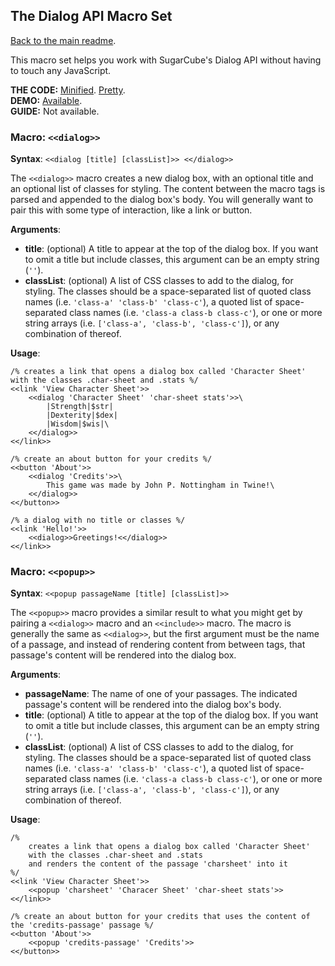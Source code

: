 ## The Dialog API Macro Set

[Back to the main readme](./README.md).

This macro set helps you work with SugarCube's Dialog API without having to touch any JavaScript.

**THE CODE:** [Minified](https://github.com/ChapelR/custom-macros-for-sugarcube-2/blob/master/scripts/minified/dialog-api-macro-set.min.js). [Pretty](https://github.com/ChapelR/custom-macros-for-sugarcube-2/blob/master/scripts/dialog-api-macro-set.js).  
**DEMO:** [Available](http://macros.twinelab.net/demo?macro=dialog).  
**GUIDE:** Not available.

### Macro: `<<dialog>>`

**Syntax**: `<<dialog [title] [classList]>> <</dialog>>`

The `<<dialog>>` macro creates a new dialog box, with an optional title and an optional list of classes for styling.  The content between the macro tags is parsed and appended to the dialog box's body.  You will generally want to pair this with some type of interaction, like a link or button.

**Arguments**:

 * **title**: (optional) A title to appear at the top of the dialog box.  If you want to omit a title but include classes, this argument can be an empty string (`''`).
 * **classList**: (optional) A list of CSS classes to add to the dialog, for styling.  The classes should be a space-separated list of quoted class names (i.e. `'class-a' 'class-b' 'class-c'`), a quoted list of space-separated class names (i.e. `'class-a class-b class-c'`), or one or more string arrays (i.e. `['class-a', 'class-b', 'class-c']`), or any combination of thereof.
 
**Usage**:
```
/% creates a link that opens a dialog box called 'Character Sheet' with the classes .char-sheet and .stats %/
<<link 'View Character Sheet'>>
	<<dialog 'Character Sheet' 'char-sheet stats'>>\
		|Strength|$str|
		|Dexterity|$dex|
		|Wisdom|$wis|\
	<</dialog>>
<</link>>

/% create an about button for your credits %/
<<button 'About'>>
	<<dialog 'Credits'>>\
		This game was made by John P. Nottingham in Twine!\
	<</dialog>>
<</button>>

/% a dialog with no title or classes %/
<<link 'Hello!'>>
	<<dialog>>Greetings!<</dialog>>
<</link>>
```

### Macro: `<<popup>>`

**Syntax**: `<<popup passageName [title] [classList]>>`

The `<<popup>>` macro provides a similar result to what you might get by pairing a `<<dialog>>` macro and an `<<include>>` macro.  The macro is generally the same as `<<dialog>>`, but the first argument must be the name of a passage, and instead of rendering content from between tags, that passage's content will be rendered into the dialog box.

**Arguments**:

 * **passageName**: The name of one of your passages.  The indicated passage's content will be rendered into the dialog box's body.
 * **title**: (optional) A title to appear at the top of the dialog box.  If you want to omit a title but include classes, this argument can be an empty string (`''`).
 * **classList**: (optional) A list of CSS classes to add to the dialog, for styling.  The classes should be a space-separated list of quoted class names (i.e. `'class-a' 'class-b' 'class-c'`), a quoted list of space-separated class names (i.e. `'class-a class-b class-c'`), or one or more string arrays (i.e. `['class-a', 'class-b', 'class-c']`), or any combination of thereof.
 
**Usage**:
```
/% 
	creates a link that opens a dialog box called 'Character Sheet' 
	with the classes .char-sheet and .stats
	and renders the content of the passage 'charsheet' into it 
%/
<<link 'View Character Sheet'>>
	<<popup 'charsheet' 'Characer Sheet' 'char-sheet stats'>>
<</link>>

/% create an about button for your credits that uses the content of the 'credits-passage' passage %/
<<button 'About'>>
	<<popup 'credits-passage' 'Credits'>>
<</button>>
```